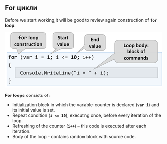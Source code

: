 ## For цикли

Before we start working,it will be good to review again construction of **`for` loop**:

![](/assets/chapter-5-2-images/00.For-construction-01.png)

**For loops** consists of:
 * Initialization block in which the variable-counter is declared (**`var i`**) and its initial value is set.
 * Repeat condition (**`i <= 10`**), executing once, before every iteration of the loop.
 * Refreshing of the counter (**`i++`**) – this code is executed after each iteration.
 * Body of the loop - contains random block with source code.